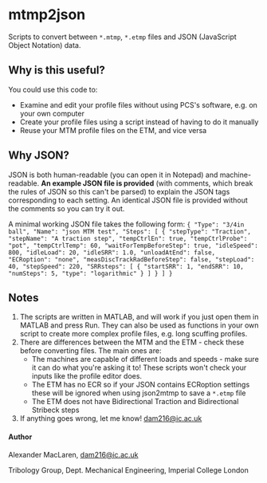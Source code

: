 # mtmp2json
Scripts to convert between `*.mtmp`, `*.etmp` files and JSON (JavaScript Object Notation) data.

## Why is this useful?
You could use this code to:
* Examine and edit your profile files without using PCS's software, e.g. on your own computer
* Create your profile files using a script instead of having to do it manually
* Reuse your MTM profile files on the ETM, and vice versa

## Why JSON?
JSON is both human-readable (you can open it in Notepad) and machine-readable. **An example JSON file is provided** (with comments, which break the rules of JSON so this can't be parsed) to explain the JSON tags corresponding to each setting. An identical JSON file is provided without the comments so you can try it out.

A minimal working JSON file takes the following form:
`{
	"Type": "3/4in ball",
	"Name": "json MTM test",
	"Steps": [
	{
		"stepType": "Traction",
		"stepName": "A traction step",
		"tempCtrlEn": true,
		"tempCtrlProbe": "pot",
		"tempCtrlTemp": 60,
		"waitForTempBeforeStep": true,
		"idleSpeed": 800,
		"idleLoad": 20,
		"idleSRR": 1.0,
		"unloadAtEnd": false,
		"ECRoption": "none",
		"measDiscTrackRadBeforeStep": false,
		"stepLoad": 40,
		"stepSpeed": 220,
		"SRRsteps": [
		{
			"startSRR": 1,
			"endSRR": 10,
			"numSteps": 5,
			"type": "logarithmic"
		}
		]
	}
	]
}`

## Notes
1. The scripts are written in MATLAB, and will work if you just open them in MATLAB and press Run. They can also be used as functions in your own script to create more complex profile files, e.g. long scuffing profiles.
2. There are differences between the MTM and the ETM - check these before converting files. The main ones are:
    * The machines are capable of different loads and speeds - make sure it can do what you're asking it to! These scripts won't check your inputs like the profile editor does.
    * The ETM has no ECR so if your JSON contains ECRoption settings these will be ignored when using json2mtmp to save a `*.etmp` file
    * The ETM does not have Bidirectional Traction and Bidirectional Stribeck steps
3. If anything goes wrong, let me know! dam216@ic.ac.uk

#### Author
Alexander MacLaren, dam216@ic.ac.uk

Tribology Group, Dept. Mechanical Engineering, Imperial College London
